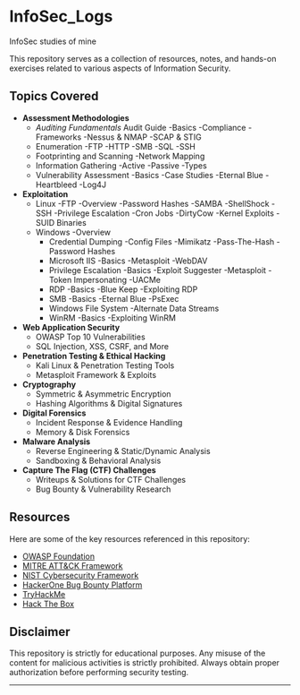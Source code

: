 # InfoSec_Logs
InfoSec studies of mine

This repository serves as a collection of resources, notes, and hands-on exercises related to various aspects of Information Security.

## Topics Covered

- **Assessment Methodologies**
  - *Auditing Fundamentals*
     Audit Guide
    -Basics
    -Compliance
    -Frameworks
    -Nessus & NMAP
    -SCAP & STIG
  - Enumeration
    -FTP
    -HTTP
    -SMB
    -SQL
    -SSH
  - Footprinting and Scanning
    -Network Mapping
  - Information Gathering
    -Active
    -Passive
    -Types
  - Vulnerability Assessment
    -Basics
    -Case Studies
      -Eternal Blue
      -Heartbleed
      -Log4J
- **Exploitation**
  - Linux
    -FTP
    -Overview
    -Password Hashes
    -SAMBA
    -ShellShock
    -SSH
    -Privilege Escalation
      -Cron Jobs
      -DirtyCow
      -Kernel Exploits
      -SUID Binaries
  - Windows
    -Overview
    - Credential Dumping
      -Config Files
      -Mimikatz
      -Pass-The-Hash
      -Password Hashes    
    - Microsoft IIS
      -Basics
      -Metasploit
      -WebDAV
    - Privilege Escalation
      -Basics
      -Exploit Suggester
      -Metasploit
      -Token Impersonating
      -UACMe
    - RDP
      -Basics
      -Blue Keep
      -Exploiting RDP
    - SMB
      -Basics
      -Eternal Blue
      -PsExec
    - Windows File System
      -Alternate Data Streams
    - WinRM
      -Basics
      -Exploiting WinRM
- **Web Application Security**
  - OWASP Top 10 Vulnerabilities
  - SQL Injection, XSS, CSRF, and More
- **Penetration Testing & Ethical Hacking**
  - Kali Linux & Penetration Testing Tools
  - Metasploit Framework & Exploits
- **Cryptography**
  - Symmetric & Asymmetric Encryption
  - Hashing Algorithms & Digital Signatures
- **Digital Forensics**
  - Incident Response & Evidence Handling
  - Memory & Disk Forensics
- **Malware Analysis**
  - Reverse Engineering & Static/Dynamic Analysis
  - Sandboxing & Behavioral Analysis
- **Capture The Flag (CTF) Challenges**
  - Writeups & Solutions for CTF Challenges
  - Bug Bounty & Vulnerability Research

## Resources

Here are some of the key resources referenced in this repository:

- [OWASP Foundation](https://owasp.org/)
- [MITRE ATT&CK Framework](https://attack.mitre.org/)
- [NIST Cybersecurity Framework](https://www.nist.gov/cyberframework)
- [HackerOne Bug Bounty Platform](https://www.hackerone.com/)
- [TryHackMe](https://tryhackme.com/)
- [Hack The Box](https://www.hackthebox.com/)


## Disclaimer

This repository is strictly for educational purposes. Any misuse of the content for malicious activities is strictly prohibited. Always obtain proper authorization before performing security testing.

---
